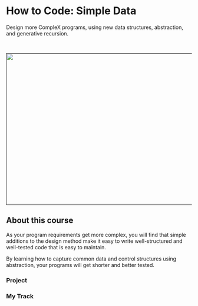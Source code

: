 How to Code: Simple Data
===============

Design more CompleX programs, using new data structures, abstraction, and generative recursion.

<p>
<br /> <div class="separator" style="clear: both; text-align: center;"> <a href=""><img alt="" border="0" height="411" src="https://github.com/doct0rX/SoftwareDevelopment/blob/master/HowToCode_SimpleData/finalProject/screens/Screen%20Shot%202018-04-02%20at%204.15.04%20PM.png" width="911" /></a></div>
</p>

About this course
-------------

As your program requirements get more complex, you will find that simple additions to the design method make it easy to write well-structured and well-tested code that is easy to maintain.

By learning how to capture common data and control structures using abstraction, your programs will get shorter and better tested.

### **Project**

### **My Track**
